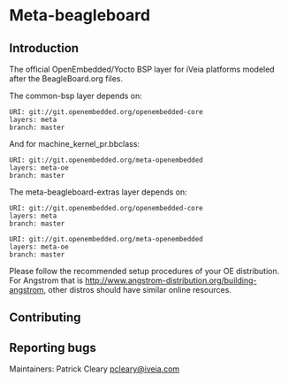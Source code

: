 Meta-beagleboard
================================

Introduction
-------------------------

The official OpenEmbedded/Yocto BSP layer for iVeia platforms modeled after the BeagleBoard.org files.

The common-bsp layer depends on:

	URI: git://git.openembedded.org/openembedded-core
	layers: meta
	branch: master

And for machine_kernel_pr.bbclass:

	URI: git://git.openembedded.org/meta-openembedded
	layers: meta-oe
	branch: master

The meta-beagleboard-extras layer depends on:

	URI: git://git.openembedded.org/openembedded-core
	layers: meta
	branch: master

	URI: git://git.openembedded.org/meta-openembedded
	layers: meta-oe
	branch: master

Please follow the recommended setup procedures of your OE distribution. For Angstrom that is http://www.angstrom-distribution.org/building-angstrom, other distros should have similar online resources.


Contributing
-------------------------

Reporting bugs
-------------------------

Maintainers: Patrick Cleary <pcleary@iveia.com>
